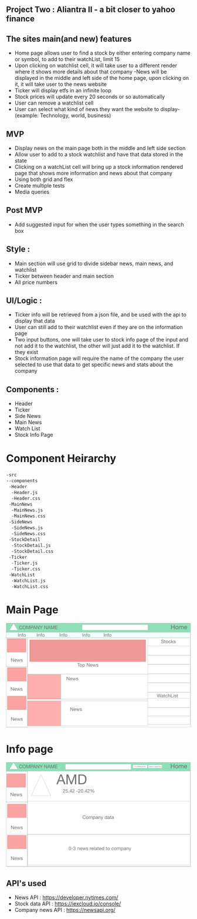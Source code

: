 ## Project Two : Aliantra II - a bit closer to yahoo finance

## The sites main(and new) features
- Home page allows user to find a stock by either entering company name or symbol, to add to their watchList, limit 15
- Upon clicking on watchlist cell, it will take user to a different render where it shows more details about that company
-News will be displayed in the middle and left side of the home page, upon clicking on it, it will take user to the news website 
- Ticker will display etfs in an infinite loop
- Stock prices will update every 20 seconds or so automatically
- User can remove a watchlist cell
- User can select what kind of news they want the website to display- (example: Technology, world, business)

## MVP 
- Display news on the main page both in the middle and left side section
- Allow user to add to a stock watchlist and have that data stored in the state
- Clicking on a watchList cell will bring up a stock information rendered page that shows more information and news about that company
- Using both grid and flex
- Create multiple tests
- Media queries

## Post MVP
- Add suggested input for when the user types something in the search box 
## Style : 
- Main section will use grid to divide sidebar news, main news, and watchlist
- Ticker between header and main section
- All price numbers


## UI/Logic : 
- Ticker info will be retrieved from a json file, and be used with the api to display that data
- User can still add to their watchlist even if they are on the information page
- Two input buttons, one will take user to stock info page of the input and not add it to the watchlist, the other will just add it to the watchlist. If they exist
- Stock information page will require the name of the company the user selected to use that data to get specific news and stats about the company


## Components : 
- Header
- Ticker
- Side News
- Main News
- Watch List
- Stock Info Page

# Component Heirarchy
```
-src
--components
 -Header
  -Header.js
  -Header.css
 -MainNews
  -MainNews.js
  -MainNews.css
 -SideNews
  -SideNews.js
  -SideNews.css
 -StockDetail
  -StockDetail.js
  -StockDetail.css
 -Ticker
  -Ticker.js
  -Ticker.css
 -WatchList
  -WatchList.js
  -WatchList.css
  ```
  
# Main Page
![Main page](https://github.com/jason1642/project-two/blob/master/Screen%20Shot%202020-03-29%20at%2010.53.38%20PM.png)

# Info page
![Info page](https://github.com/jason1642/project-two/blob/master/Screen%20Shot%202020-03-29%20at%2011.47.10%20PM.png)
## API's used
- News API : https://developer.nytimes.com/
- Stock data API : https://iexcloud.io/console/
- Company news API : https://newsapi.org/
